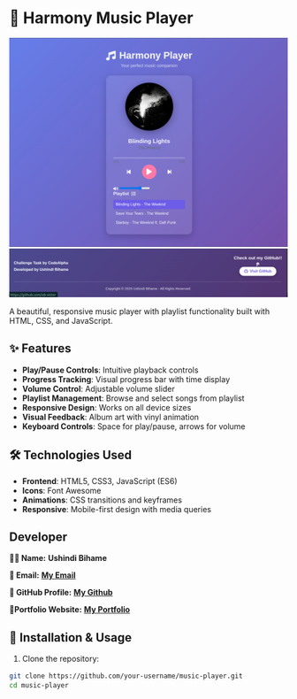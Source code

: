 # 🎵 Harmony Music Player

![Music Player Screenshot](images/harmony0.png)
![Music Player Screenshot](images/harmony1.png)


A beautiful, responsive music player with playlist functionality built with HTML, CSS, and JavaScript.

## ✨ Features

- **Play/Pause Controls**: Intuitive playback controls
- **Progress Tracking**: Visual progress bar with time display
- **Volume Control**: Adjustable volume slider
- **Playlist Management**: Browse and select songs from playlist
- **Responsive Design**: Works on all device sizes
- **Visual Feedback**: Album art with vinyl animation
- **Keyboard Controls**: Space for play/pause, arrows for volume

## 🛠️ Technologies Used

- **Frontend**: HTML5, CSS3, JavaScript (ES6)
- **Icons**: Font Awesome
- **Animations**: CSS transitions and keyframes
- **Responsive**: Mobile-first design with media queries

## Developer

**👨‍💻 Name:** **Ushindi Bihame**

**📧 Email:** [**My Email**](victoireushindhi371@123!)

**🔗 GitHub Profile:** [**My Github**](https://github.com/ub-victor)

**🔗Portfolio Website:** [**My Portfolio**](https://my-portfolio-website-show-skills.netlify.app/)



## 🚀 Installation & Usage

1. Clone the repository:
```bash
git clone https://github.com/your-username/music-player.git
cd music-player